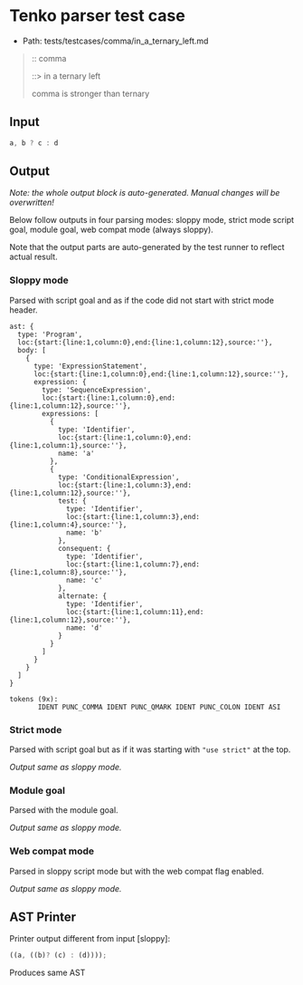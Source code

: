 # Tenko parser test case

- Path: tests/testcases/comma/in_a_ternary_left.md

> :: comma
>
> ::> in a ternary left
>
> comma is stronger than ternary

## Input

`````js
a, b ? c : d
`````

## Output

_Note: the whole output block is auto-generated. Manual changes will be overwritten!_

Below follow outputs in four parsing modes: sloppy mode, strict mode script goal, module goal, web compat mode (always sloppy).

Note that the output parts are auto-generated by the test runner to reflect actual result.

### Sloppy mode

Parsed with script goal and as if the code did not start with strict mode header.

`````
ast: {
  type: 'Program',
  loc:{start:{line:1,column:0},end:{line:1,column:12},source:''},
  body: [
    {
      type: 'ExpressionStatement',
      loc:{start:{line:1,column:0},end:{line:1,column:12},source:''},
      expression: {
        type: 'SequenceExpression',
        loc:{start:{line:1,column:0},end:{line:1,column:12},source:''},
        expressions: [
          {
            type: 'Identifier',
            loc:{start:{line:1,column:0},end:{line:1,column:1},source:''},
            name: 'a'
          },
          {
            type: 'ConditionalExpression',
            loc:{start:{line:1,column:3},end:{line:1,column:12},source:''},
            test: {
              type: 'Identifier',
              loc:{start:{line:1,column:3},end:{line:1,column:4},source:''},
              name: 'b'
            },
            consequent: {
              type: 'Identifier',
              loc:{start:{line:1,column:7},end:{line:1,column:8},source:''},
              name: 'c'
            },
            alternate: {
              type: 'Identifier',
              loc:{start:{line:1,column:11},end:{line:1,column:12},source:''},
              name: 'd'
            }
          }
        ]
      }
    }
  ]
}

tokens (9x):
       IDENT PUNC_COMMA IDENT PUNC_QMARK IDENT PUNC_COLON IDENT ASI
`````

### Strict mode

Parsed with script goal but as if it was starting with `"use strict"` at the top.

_Output same as sloppy mode._

### Module goal

Parsed with the module goal.

_Output same as sloppy mode._

### Web compat mode

Parsed in sloppy script mode but with the web compat flag enabled.

_Output same as sloppy mode._

## AST Printer

Printer output different from input [sloppy]:

````js
((a, ((b)? (c) : (d))));
````

Produces same AST
